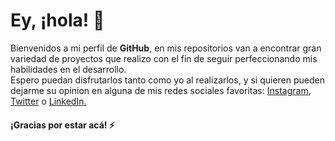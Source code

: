 ### <h1>Ey, ¡hola! 👋 </h1>

<!--
**JoelBidal/JoelBidal** is a ✨ _special_ ✨ repository because its `README.md` (this file) appears on your GitHub profile.
- 🔭 I’m currently working on ...
- 🌱 I’m currently learning ...
- 👯 I’m looking to collaborate on ...
- 🤔 I’m looking for help with ...
- 💬 Ask me about ...
- 📫 How to reach me: ...
- 😄 Pronouns: ...
- ⚡ Fun fact: ...
-->

Bienvenidos a mi perfil de <b>GitHub</b>, en mis repositorios van a encontrar gran variedad de proyectos que realizo con el fin de seguir perfeccionando mis habilidades en el desarrollo. 
<br>
Espero puedan disfrutarlos tanto como yo al realizarlos, y si quieren pueden dejarme su opinion en alguna de mis redes sociales favoritas: <a href="https://www.instagram.com/joelbidal/" target="_blank"> Instagram</a>, <a href="https://twitter.com/JoelBidal5" target="_blank">Twitter</a> o <a href="https://www.linkedin.com/in/joel-bidal-55852711b/" target="_blank">LinkedIn.</a>
<br>
<h4>¡Gracias por estar acá! ⚡</h4>
